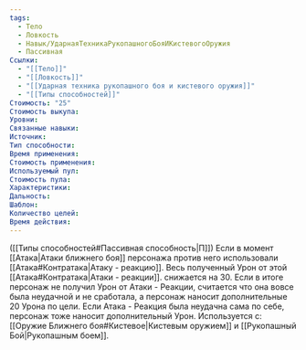 ```yaml
---
tags:
  - Тело
  - Ловкость
  - Навык/УдарнаяТехникаРукопашногоБояИКистевогоОружия
  - Пассивная
Ссылки:
  - "[[Тело]]"
  - "[[Ловкость]]"
  - "[[Ударная техника рукопашного боя и кистевого оружия]]"
  - "[[Типы способностей]]"
Стоимость: "25"
Стоимость выкупа:
Уровни:
Связанные навыки:
Источник:
Тип способности:
Время применения:
Стоимость применения:
Используемый пул:
Стоимость пула:
Характеристики:
Дальность:
Шаблон:
Количество целей:
Время действия:
---
```

([[Типы способностей#Пассивная способность|П]]) Если в момент [[Атака|Атаки ближнего боя]] персонажа против него использовали [[Атака#Контратака|Атаку - реакцию]]. Весь полученный Урон от этой [[Атака#Контратака|Атаки - реакции]]. снижается на 30. Если в итоге персонаж не получил Урон от Атаки - Реакции, считается что она вовсе была неудачной и не сработала, а персонаж наносит дополнительные 20 Урона по цели. Если Атака - Реакция была неудачна сама по себе, персонаж тоже наносит дополнительный Урон. 
Используется с: [[Оружие Ближнего боя#Кистевое|Кистевым оружием]] и [[Рукопашный Бой|Рукопашным боем]].